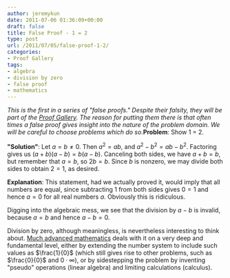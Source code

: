 ```yaml
---
author: jeremykun
date: 2011-07-06 01:36:09+00:00
draft: false
title: False Proof - 1 = 2
type: post
url: /2011/07/05/false-proof-1-2/
categories:
- Proof Gallery
tags:
- algebra
- division by zero
- false proof
- mathematics
---
```


_This is the first in a series of "false proofs." Despite their falsity, they will be part of the [Proof Gallery](http://jeremykun.wordpress.com/proof-gallery/). The reason for putting them there is that often times a false proof gives insight into the nature of the problem domain. We will be careful to choose problems which do so._**Problem**: Show 1 = 2.

**"Solution"**: Let $a=b \neq 0$. Then $a^2 = ab$, and $a^2 - b^2 = ab - b^2$. Factoring gives us $(a+b)(a-b) = b(a-b)$. Canceling both sides, we have $a+b = b$, but remember that $a = b$, so $2b = b$. Since $b$ is nonzero, we may divide both sides to obtain $2=1$, as desired.

**Explanation**: This statement, had we actually proved it, would imply that all numbers are equal, since subtracting 1 from both sides gives $0=1$ and hence $a=0$ for all real numbers $a$. Obviously this is ridiculous.

Digging into the algebraic mess, we see that the division by $a-b$ is invalid, because $a=b$ and hence $a-b = 0$.

Division by zero, although meaningless, is nevertheless interesting to think about. [Much advanced mathematics](http://en.wikipedia.org/wiki/Division_by_zero#In_higher_mathematics) deals with it on a very deep and fundamental level, either by extending the number system to include such values as $\frac{1}{0}$ (which still gives rise to other problems, such as $\frac{0}{0}$ and $0 \cdot \infty$), or by sidestepping the problem by inventing "pseudo" operations (linear algebra) and limiting calculations (calculus).
